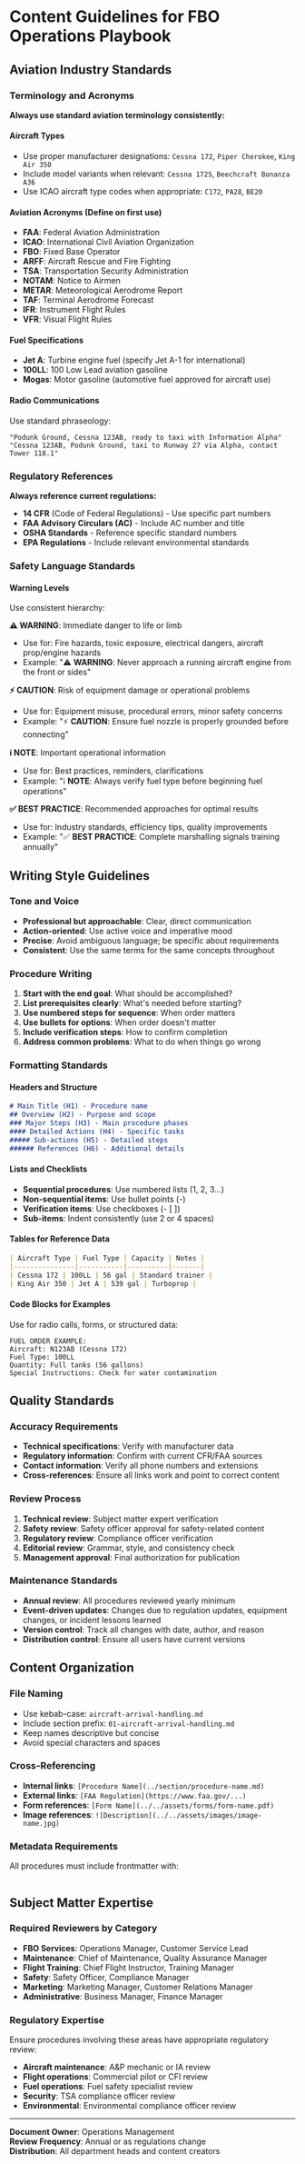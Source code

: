 # Content Guidelines for FBO Operations Playbook

## Aviation Industry Standards

### Terminology and Acronyms
**Always use standard aviation terminology consistently:**

#### Aircraft Types
- Use proper manufacturer designations: `Cessna 172`, `Piper Cherokee`, `King Air 350`
- Include model variants when relevant: `Cessna 172S`, `Beechcraft Bonanza A36`
- Use ICAO aircraft type codes when appropriate: `C172`, `PA28`, `BE20`

#### Aviation Acronyms (Define on first use)
- **FAA**: Federal Aviation Administration
- **ICAO**: International Civil Aviation Organization
- **FBO**: Fixed Base Operator
- **ARFF**: Aircraft Rescue and Fire Fighting
- **TSA**: Transportation Security Administration
- **NOTAM**: Notice to Airmen
- **METAR**: Meteorological Aerodrome Report
- **TAF**: Terminal Aerodrome Forecast
- **IFR**: Instrument Flight Rules
- **VFR**: Visual Flight Rules

#### Fuel Specifications
- **Jet A**: Turbine engine fuel (specify Jet A-1 for international)
- **100LL**: 100 Low Lead aviation gasoline
- **Mogas**: Motor gasoline (automotive fuel approved for aircraft use)

#### Radio Communications
Use standard phraseology:
```
"Podunk Ground, Cessna 123AB, ready to taxi with Information Alpha"
"Cessna 123AB, Podunk Ground, taxi to Runway 27 via Alpha, contact Tower 118.1"
```

### Regulatory References
**Always reference current regulations:**
- **14 CFR** (Code of Federal Regulations) - Use specific part numbers
- **FAA Advisory Circulars (AC)** - Include AC number and title
- **OSHA Standards** - Reference specific standard numbers
- **EPA Regulations** - Include relevant environmental standards

### Safety Language Standards

#### Warning Levels
Use consistent hierarchy:

**⚠️ WARNING**: Immediate danger to life or limb
- Use for: Fire hazards, toxic exposure, electrical dangers, aircraft prop/engine hazards
- Example: "⚠️ **WARNING**: Never approach a running aircraft engine from the front or sides"

**⚡ CAUTION**: Risk of equipment damage or operational problems  
- Use for: Equipment misuse, procedural errors, minor safety concerns
- Example: "⚡ **CAUTION**: Ensure fuel nozzle is properly grounded before connecting"

**ℹ️ NOTE**: Important operational information
- Use for: Best practices, reminders, clarifications
- Example: "ℹ️ **NOTE**: Always verify fuel type before beginning fuel operations"

**✅ BEST PRACTICE**: Recommended approaches for optimal results
- Use for: Industry standards, efficiency tips, quality improvements
- Example: "✅ **BEST PRACTICE**: Complete marshalling signals training annually"

## Writing Style Guidelines

### Tone and Voice
- **Professional but approachable**: Clear, direct communication
- **Action-oriented**: Use active voice and imperative mood
- **Precise**: Avoid ambiguous language; be specific about requirements
- **Consistent**: Use the same terms for the same concepts throughout

### Procedure Writing
1. **Start with the end goal**: What should be accomplished?
2. **List prerequisites clearly**: What's needed before starting?
3. **Use numbered steps for sequence**: When order matters
4. **Use bullets for options**: When order doesn't matter
5. **Include verification steps**: How to confirm completion
6. **Address common problems**: What to do when things go wrong

### Formatting Standards

#### Headers and Structure
```markdown
# Main Title (H1) - Procedure name
## Overview (H2) - Purpose and scope  
### Major Steps (H3) - Main procedure phases
#### Detailed Actions (H4) - Specific tasks
##### Sub-actions (H5) - Detailed steps
###### References (H6) - Additional details
```

#### Lists and Checklists
- **Sequential procedures**: Use numbered lists (1, 2, 3...)
- **Non-sequential items**: Use bullet points (-)
- **Verification items**: Use checkboxes (- [ ])
- **Sub-items**: Indent consistently (use 2 or 4 spaces)

#### Tables for Reference Data
```markdown
| Aircraft Type | Fuel Type | Capacity | Notes |
|---------------|-----------|----------|-------|
| Cessna 172 | 100LL | 56 gal | Standard trainer |
| King Air 350 | Jet A | 539 gal | Turboprop |
```

#### Code Blocks for Examples
Use for radio calls, forms, or structured data:
```
FUEL ORDER EXAMPLE:
Aircraft: N123AB (Cessna 172)
Fuel Type: 100LL  
Quantity: Full tanks (56 gallons)
Special Instructions: Check for water contamination
```

## Quality Standards

### Accuracy Requirements
- **Technical specifications**: Verify with manufacturer data
- **Regulatory information**: Confirm with current CFR/FAA sources
- **Contact information**: Verify all phone numbers and extensions
- **Cross-references**: Ensure all links work and point to correct content

### Review Process
1. **Technical review**: Subject matter expert verification
2. **Safety review**: Safety officer approval for safety-related content
3. **Regulatory review**: Compliance officer verification
4. **Editorial review**: Grammar, style, and consistency check
5. **Management approval**: Final authorization for publication

### Maintenance Standards
- **Annual review**: All procedures reviewed yearly minimum
- **Event-driven updates**: Changes due to regulation updates, equipment changes, or incident lessons learned
- **Version control**: Track all changes with date, author, and reason
- **Distribution control**: Ensure all users have current versions

## Content Organization

### File Naming
- Use kebab-case: `aircraft-arrival-handling.md`
- Include section prefix: `01-aircraft-arrival-handling.md`
- Keep names descriptive but concise
- Avoid special characters and spaces

### Cross-Referencing
- **Internal links**: `[Procedure Name](../section/procedure-name.md)`
- **External links**: `[FAA Regulation](https://www.faa.gov/...)`
- **Form references**: `[Form Name](../../assets/forms/form-name.pdf)`
- **Image references**: `![Description](../../assets/images/image-name.jpg)`

### Metadata Requirements
All procedures must include frontmatter with:
```yaml
```

## Subject Matter Expertise

### Required Reviewers by Category
- **FBO Services**: Operations Manager, Customer Service Lead
- **Maintenance**: Chief of Maintenance, Quality Assurance Manager
- **Flight Training**: Chief Flight Instructor, Training Manager
- **Safety**: Safety Officer, Compliance Manager
- **Marketing**: Marketing Manager, Customer Relations Manager
- **Administrative**: Business Manager, Finance Manager

### Regulatory Expertise
Ensure procedures involving these areas have appropriate regulatory review:
- **Aircraft maintenance**: A&P mechanic or IA review
- **Flight operations**: Commercial pilot or CFI review
- **Fuel operations**: Fuel safety specialist review
- **Security**: TSA compliance officer review
- **Environmental**: Environmental compliance officer review

---
**Document Owner**: Operations Management  
**Review Frequency**: Annual or as regulations change  
**Distribution**: All department heads and content creators